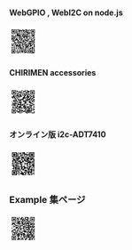 #### WebGPIO , WebI2C on node.js
<img src="./images/qr-chirimen-drivers.png" width="10%">

#### CHIRIMEN accessories
<img src="./images/qr-accessories.png" width="10%">

#### オンライン版 i2c-ADT7410
<img src="../hellorealworld/imgs/i2c-qr.png" width="10%">

### Example 集ページ
<img src="../hellorealworld/imgs/qr-examples.png" width="10%">
